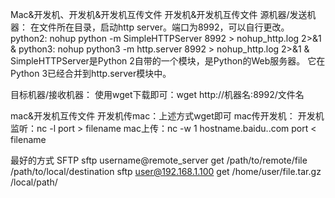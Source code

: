 Mac&开发机、开发机&开发机互传文件
开发机&开发机互传文件
源机器/发送机器：
在文件所在目录，启动http server。端口为8992，可以自行更改。
python2: nohup python -m SimpleHTTPServer 8992 > nohup_http.log 2>&1 &
python3: nohup python3 -m http.server 8992 > nohup_http.log 2>&1 &
SimpleHTTPServer是Python 2自带的一个模块，是Python的Web服务器。
它在Python 3已经合并到http.server模块中。

目标机器/接收机器：
使用wget下载即可：wget http://机器名:8992/文件名

mac&开发机互传文件
开发机传mac：上述方式wget即可
mac传开发机：
开发机监听：nc -l port > filename
mac上传：nc -w 1 hostname.baidu..com port < filename


最好的方式 
SFTP
sftp username@remote_server
get /path/to/remote/file /path/to/local/destination
sftp user@192.168.1.100
get /home/user/file.tar.gz /local/path/


